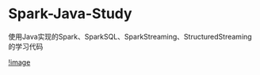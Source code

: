 # Spark-Java-Study
使用Java实现的Spark、SparkSQL、SparkStreaming、StructuredStreaming的学习代码

[!image](https://github.com/luguanxing/Spark-Java-Study/blob/master/catalogue.png?raw=true)
